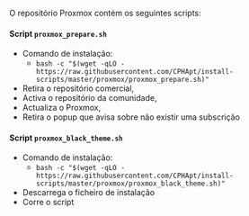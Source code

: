 O repositório Proxmox contém os seguintes scripts:

#### Script `proxmox_prepare.sh`
- Comando de instalação:
  - `bash -c "$(wget -qLO - https://raw.githubusercontent.com/CPHApt/install-scripts/master/proxmox/proxmox_prepare.sh)"`
- Retira o repositório comercial,
- Activa o repositório da comunidade,
- Actualiza o Proxmox,
- Retira o popup que avisa sobre não existir uma subscrição

#### Script `proxmox_black_theme.sh`
- Comando de instalação:
  - `bash -c "$(wget -qLO - https://raw.githubusercontent.com/CPHApt/install-scripts/master/proxmox/proxmox_black_theme.sh)"`
- Descarrega o ficheiro de instalação
- Corre o script
